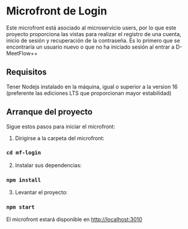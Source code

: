 # Microfront de Login

Este microfront está asociado al microservicio users, por lo que este proyecto proporciona las vistas para realizar el registro de una cuenta, inicio de sesión y recuperación de la contraseña. Es lo primero que se encontraría un usuario nuevo o que no ha iniciado sesión al entrar a D-MeetFlow++

## Requisitos

Tener Nodejs instalado en la máquina, igual o superior a la version 16 (preferente las ediciones LTS que proporcionan mayor estabilidad)

## Arranque del proyecto

Sigue estos pasos para iniciar el microfront:

1. Dirigirse a la carpeta del microfront:

### `cd mf-login`

2. Instalar sus dependencias:

### `npm install`

3. Levantar el proyecto:

### `npm start`

El microfront estará disponible en  [http://localhost:3010](http://localhost:3010) 
